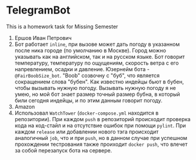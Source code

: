 # TelegramBot
This is a homework task for Missing Semester

1. Ершов Иван Петрович
2. Бот работает `inline`, при вызове может дать погоду в указанном после ника городе (по умолчанию в Москве). Город можно указывать как на английском, так и на русском языке. Бот говорит температуру, температуру по ощущениям, скорость ветра с его напревлением, осадки и давление. 
Юзернейм бота - `@FairBoobSize_bot`.
"Boob" созвочну с "буб", что является сокращением слова "бубен". Как известно индейцы бьют в бубен, чтобы вызывать нужную погоду. Вызывать нужную погоду я не умею, но мой бот знает размер точный размер бубна, в который били сегодня индейцы, и по этим данным говорит погоду.
3. Amazon
4. Использовал `WatchTower` (`docker-compose.yml` находится в репозитории). При каждом `push` в репозиторий происходит проверка кода на код-стайл и на отсутствие ошибок при помощи `pylint`. При каждом `release` или добавлении нового тэга происходит аналогичный `job`, что и при `push`, но в данном случае при успешном прохождении тестрования также проиходит `docker push`, что влечет за собой перезапуск бота на сервере.

